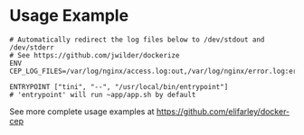 # Usage Example


```
# Automatically redirect the log files below to /dev/stdout and /dev/stderr
# See https://github.com/jwilder/dockerize
ENV CEP_LOG_FILES=/var/log/nginx/access.log:out,/var/log/nginx/error.log:err

ENTRYPOINT ["tini", "--", "/usr/local/bin/entrypoint"]
# 'entrypoint' will run ~app/app.sh by default
```

See more complete usage examples at https://github.com/elifarley/docker-cep
